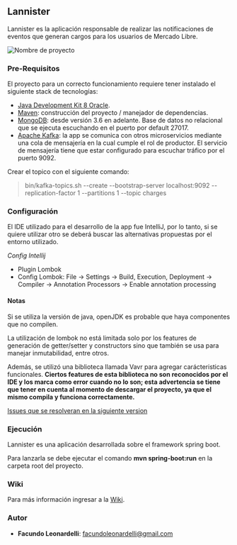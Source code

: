 ## Lannister
Lannister es la aplicación responsable de realizar las notificaciones de eventos que generan cargos para los usuarios de Mercado Libre.

![Nombre de proyecto](https://srv.latostadora.com/designall.dll/un_lannister_siempre_paga_sus_deudas--i:1413853260381413859;x:9;w:520;m:1.jpg)

### Pre-Requisitos
El proyecto para un correcto funcionamiento requiere tener instalado el siguiente stack de tecnologías:
- [Java Development Kit 8 Oracle](https://www.oracle.com/technetwork/java/javase/downloads/jdk8-downloads-2133151.html).
- [Maven](https://maven.apache.org/): construcción del proyecto / manejador de dependencias.
- [MongoDB](https://www.mongodb.com/es): desde versión 3.6 en adelante. Base de datos no relacional que se ejecuta escuchando en el puerto por default 27017.
- [Apache Kafka](https://kafka.apache.org/): la app se comunica con otros microservicios mediante una cola de mensajería en la cual cumple el rol de productor. El servicio de mensajería tiene que estar configurado para escuchar tráfico por el puerto 9092.

Crear el topico con el siguiente comando:
> bin/kafka-topics.sh --create --bootstrap-server localhost:9092 --replication-factor 1 --partitions 1 --topic charges

### Configuración
El IDE utilizado para el desarrollo de la app fue IntelliJ, por lo tanto, si se quiere utilizar otro se deberá buscar las alternativas propuestas por el entorno utilizado.

_Config Intellij_
- Plugin Lombok
- Config Lombok: File -> Settings -> Build, Execution, Deployment -> Compiler -> Annotation Processors -> Enable annotation processing

#### Notas
Si se utiliza la versión de java, openJDK es probable que haya componentes que no compilen. 

La utilización de lombok no está limitada solo por los features de generación de getter/setter y constructors sino que también se usa para manejar inmutabilidad, entre otros.

Además, se utilizó una biblioteca llamada Vavr para agregar carácteristicas funcionales.
**Ciertos features de esta biblioteca no son reconocidos por el IDE y los marca como error cuando no lo son; esta advertencia se tiene que tener en cuenta al momento de descargar el proyecto, ya que el mismo compila y funciona correctamente.**

[Issues que se resolveran en la siguiente version](https://github.com/fmleonardelli/braavos/issues)

### Ejecución
Lannister es una aplicación desarrollada sobre el framework spring boot. 

Para lanzarla se debe ejecutar el comando **mvn spring-boot:run** en la carpeta root del proyecto. 

### Wiki
Para más información ingresar a la [Wiki](https://github.com/fmleonardelli/lannister/wiki).

### Autor
* **Facundo Leonardelli**: facundoleonardelli@gmail.com




